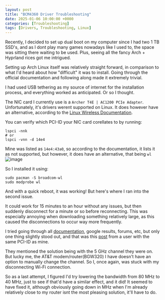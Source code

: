 ```yaml
---
layout: post
title: "BCM4360 Driver Troubleshooting"
date: 2025-01-06 10:00:00 +0000
categories: [Troubleshooting]
tags: [Drivers, Troubleshooting, Linux]
---
```


Recently, I decided to set up dual boot on my computer since I had two 1 TB SSD's, and as I dont play many games nowadays like I used to, the space was sitting there waiting to be used. Plus, seeing all the fancy Arch + Hyprland rices got me intrigued.

Setting up Arch Linux itself was relatively straight forward, in comparison to what I'd heard about how "difficult" it was to install. Going through the official documentation and following along made it extremely trivial.

I had used USB tethering as my source of internet for the installation process, and everything worked as anticipated. Or so I thought.

The NIC card I currently use is a `Archer T4E | AC1200 PCIe Adapter`. Unfortunately, it's drivers werent supported on Linux. It does however have an alternative, according to the [Linux Wireless Documentation](https://wireless.docs.kernel.org/en/latest/en/users/drivers/b43.html).

You can verify which PCI-ID your NIC card corellates to by running:
```
lspci -nnk
# or
lspci -vnn -d 14e4
```

Mine was listed as `14e4:43a0`, so according to the documentation, it lists it as not supported, but however, it does have an alternative, that being `wl`
![image](https://github.com/user-attachments/assets/8fc9498f-be50-4c64-9d94-5ddcd7d5f690)

So I installed it using:
```
sudo pacman -S broadcom-wl
sudo modprobe wl
```

And with a quick reboot, it was working! But here's where I ran into the second issue.

It could work for 15 minutes to an hour without any issues, but then suddenly disconnect for a minute or so before reconnecting. This was especially annoying when downloading something relatively large, as this caused the disconnections to occur way more frequently.

I tried going through all [documentation](https://wiki.archlinux.org/title/Broadcom_wireless), google results, forums, etc, but only one thing slightly stood out, and that was this [post](https://forum.manjaro.org/t/bcm4360-connection-stops-working-but-is-not-dropped-randomly/43592/2) from a user with the same PCI-ID as mine.

They mentioned the solution being with the 5 GHz channel they were on. But lucky me, the AT&T modem/router(BGW320) I have doesn't have an option to manually change the channel. So I, once again, was stuck with my disconnecting Wi-Fi connection. 

So as a last attempt, I figured I'd try lowering the bandwidth from 80 MHz to 40 MHz, just to see if that'd have a similar effect, and it did! It seemed to have fixed it, although obviously going down in MHz when I'm already relatively close to my router isnt the most pleasing solution, it'll have to do.

